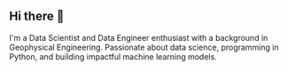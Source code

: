 ## Hi there 👋
I'm a Data Scientist and Data Engineer enthusiast with a background in Geophysical Engineering. Passionate about data science, programming in Python, and building impactful machine learning models.